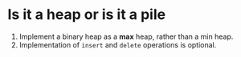 # Is it a heap or is it a pile

1. Implement a binary heap as a **max** heap, rather than a min heap.
2. Implementation of `insert` and `delete` operations is optional.
